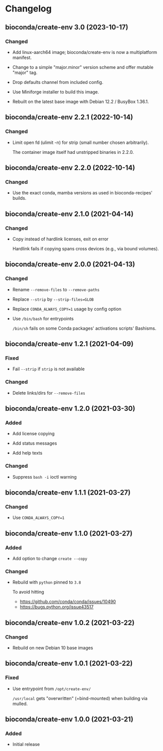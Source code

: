 # Changelog


## bioconda/create-env 3.0 (2023-10-17)

### Changed

- Add linux-aarch64 image; bioconda/create-env is now a multiplatform manifest.

- Change to a simple "major.minor" version scheme and offer mutable "major" tag.

- Drop defaults channel from included config.

- Use Miniforge installer to build this image.

- Rebuilt on the latest base image with Debian 12.2 / BusyBox 1.36.1.


## bioconda/create-env 2.2.1 (2022-10-14)

### Changed

- Limit open fd (ulimit -n) for strip (small number chosen arbitrarily).

  The container image itself had unstripped binaries in 2.2.0.


## bioconda/create-env 2.2.0 (2022-10-14)

### Changed

- Use the exact conda, mamba versions as used in bioconda-recipes' builds.


## bioconda/create-env 2.1.0 (2021-04-14)

### Changed

- Copy instead of hardlink licenses, exit on error

  Hardlink fails if copying spans cross devices (e.g., via bound volumes).


## bioconda/create-env 2.0.0 (2021-04-13)

### Changed

- Rename `--remove-files` to `--remove-paths`

- Replace `--strip` by `--strip-files=GLOB`

- Replace `CONDA_ALWAYS_COPY=1` usage by config option

- Use `/bin/bash` for entrypoints

  `/bin/sh` fails on some Conda packages' activations scripts' Bashisms.


## bioconda/create-env 1.2.1 (2021-04-09)

### Fixed

- Fail `--strip` if `strip` is not available

### Changed

- Delete links/dirs for `--remove-files`


## bioconda/create-env 1.2.0 (2021-03-30)

### Added

- Add license copying

- Add status messages

- Add help texts

### Changed

- Suppress `bash -i` ioctl warning


## bioconda/create-env 1.1.1 (2021-03-27)

### Changed

- Use `CONDA_ALWAYS_COPY=1`


## bioconda/create-env 1.1.0 (2021-03-27)

### Added

- Add option to change `create --copy`

### Changed

- Rebuild with `python` pinned to `3.8`

  To avoid hitting
    - https://github.com/conda/conda/issues/10490
    - https://bugs.python.org/issue43517


## bioconda/create-env 1.0.2 (2021-03-22)

### Changed

- Rebuild on new Debian 10 base images


## bioconda/create-env 1.0.1 (2021-03-22)

### Fixed

- Use entrypoint from `/opt/create-env/`

  `/usr/local` gets "overwritten" (=bind-mounted) when building via mulled.


## bioconda/create-env 1.0.0 (2021-03-21)

### Added

- Initial release


<!--

## bioconda/create-env X.Y.Z (YYYY-MM-DD)

### Added

- item

### Fixed

- item

### Changed

- item

### Removed

- item

-->
